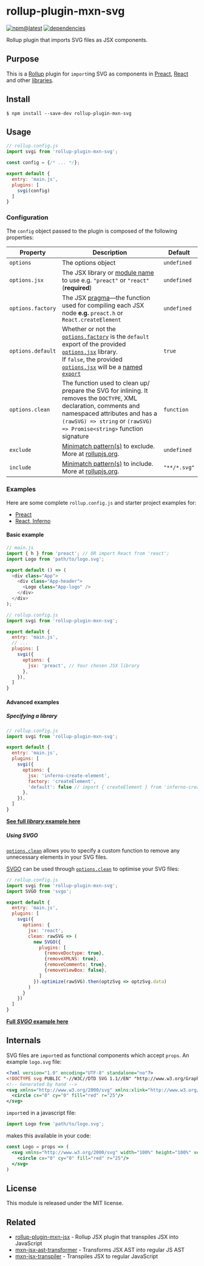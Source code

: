 # rollup-plugin-mxn-svg

[![npm@latest](https://badgen.net/npm/v/rollup-plugin-svgi)](https://www.npmjs.com/package/rollup-plugin-svgi)
[![dependencies](https://david-dm.org/kuzivany/rollup-plugin-svgi.svg)](https://david-dm.org/kuzivany/rollup-plugin-svgi)

Rollup plugin that imports SVG files as JSX components.

## Purpose

This is a <a href="http://rollupjs.org/" target="_blank">Rollup</a> plugin for `import`ing SVG as components in <a href="http://preactjs.com/" target="_blank">Preact</a>, <a href="https://reactjs.org/" target="_blank">React</a> and other [libraries](#examples).
<!-- inlining SVG elements as components -->

## Install

```
$ npm install --save-dev rollup-plugin-mxn-svg
```

## Usage

```javascript
// rollup.config.js
import svgi from 'rollup-plugin-mxn-svg';

const config = {/* ... */};

export default {
  entry: 'main.js',
  plugins: [
    svgi(config)
  ]
}
```

### Configuration

The `config` object passed to the plugin is composed of the following properties:

| Property | Description | Default |
| -------- | ----------- | ------- |
| `options` | The options object | `undefined` |
| <code id="jsx">options.jsx</code> | The JSX library or <a href="https://developer.mozilla.org/en-US/docs/Web/JavaScript/Reference/Statements/import#Syntax" target="_blank">module name</a> to use e.g. `"preact"` or `"react"` (**required**) | `undefined` |
| <code id="factory">options.factory</code> | The JSX <a href="https://jasonformat.com/wtf-is-jsx/#thepragma" target="_blank">pragma</a>&mdash;the function used for compiling each JSX node **e.g.** `preact.h` or `React.createElement` | `undefined` |
| <code id="default">options.default</code> | Whether or not the [`options.factory`](#factory) is the `default` export of the provided [`options.jsx`](#jsx) library.<br/>If `false`, the provided [`options.jsx`](#jsx) will be a <a href="https://developer.mozilla.org/en-US/docs/Web/JavaScript/Reference/Statements/export#Description" target="_blank">named `export`</a> | `true` |
| <code id="clean">options.clean</code> | The function used to clean up/ prepare the SVG for inlining. It removes the `DOCTYPE`, XML declaration, comments and namespaced attributes and has a `(rawSVG) => string` or `(rawSVG) => Promise<string>` function signature | `function` |
| `exclude` | <a href="https://github.com/isaacs/minimatch" target="_blank">Minimatch pattern(s)</a> to exclude.<br/>More at <a href="https://rollupjs.org/guide/en#transformers" target="_blank">rollupjs.org</a>. | `undefined` |
| `include` | <a href="https://github.com/isaacs/minimatch" target="_blank">Minimatch pattern(s)</a> to include.<br/>More at <a href="https://rollupjs.org/guide/en#transformers" target="_blank">rollupjs.org</a>. | `"**/*.svg"` |

### Examples

Here are some complete `rollup.config.js` and starter project examples for:

 - [Preact](https://github.com/kuzivany/simple-preact-rollup)
 - [React, Inferno](https://github.com/kuzivany/simple-rollup-starter)

#### Basic example

```javascript
// main.js
import { h } from 'preact'; // OR import React from 'react';
import Logo from 'path/to/logo.svg';

export default () => (
  <div class="App">
    <div class="App-header">
      <Logo class="App-logo" />
    </div>
  </div>
);
```

```javascript
// rollup.config.js
import svgi from 'rollup-plugin-mxn-svg';

export default {
  entry: 'main.js',
  // ...
  plugins: [
    svgi({
      options: {
        jsx: 'preact', // Your chosen JSX library
      },
    }),
  ]
}
```

#### Advanced examples

##### Specifying a library

```javascript
// rollup.config.js
import svgi from 'rollup-plugin-mxn-svg';

export default {
  entry: 'main.js',
  plugins: [
    svgi({
      options: {
        jsx: 'inferno-create-element',
        factory: 'createElement',
        'default': false // import { createElement } from 'inferno-create-element';
      },
    }),
  ]
}
```

**[See full _library_ example here](https://github.com/kuzivany/simple-rollup-starters/tree/master/inferno)**

##### Using SVGO

[`options.clean`](#clean) allows you to specify a custom function to remove any unnecessary elements in your SVG files.

<a href="https://github.com/svg/svgo" target="_blank">SVGO</a> can be used through [`options.clean`](#clean) to optimise your SVG files:

```js
// rollup.config.js
import svgi from 'rollup-plugin-mxn-svg';
import SVGO from 'svgo';

export default {
  entry: 'main.js',
  plugins: [
    svgi({
      options: {
        jsx: 'react',
        clean: rawSVG => (
          new SVGO({
            plugins: [
              {removeDoctype: true},
              {removeXMLNS: true},
              {removeComments: true},
              {removeViewBox: false},
            ]
          }).optimize(rawSVG).then(optzSvg => optzSvg.data)
        )
      }
    })
  ]
}
```

**[Full _SVGO_ example here](https://github.com/kuzivany/simple-rollup-starters/tree/master/react)**

## Internals

SVG files are `import`ed as functional components which accept `props`.
An example `logo.svg` file:

```xml
<?xml version="1.0" encoding="UTF-8" standalone="no"?>
<!DOCTYPE svg PUBLIC "-//W3C//DTD SVG 1.1//EN" "http://www.w3.org/Graphics/SVG/1.1/DTD/svg11.dtd">
<!-- Generated by hand -->
<svg xmlns="http://www.w3.org/2000/svg" xmlns:xlink="http://www.w3.org/1999/xlink" width="100%" height="100%" version="1.1" viewBox="-50 -50 100 100">
  <circle cx="0" cy="0" fill="red" r="25"/>
</svg>
```

`import`ed in a javascript file:

```jsx
import Logo from 'path/to/logo.svg';
```

makes this available in your code:

```jsx
const Logo = props => (
  <svg xmlns="http://www.w3.org/2000/svg" width="100%" height="100%" version="1.1" viewBox="-50 -50 100 100" {...props}>
    <circle cx="0" cy="0" fill="red" r="25"/>
  </svg>
)
```

## License

This module is released under the MIT license.

## Related

- [rollup-plugin-mxn-jsx](https://github.com/ZimNovich/rollup-plugin-mxn-jsx) - Rollup JSX plugin that transpiles JSX into JavaScript
- [mxn-jsx-ast-transformer](https://github.com/ZimNovich/mxn-jsx-ast-transformer) - Transforms JSX AST into regular JS AST
- [mxn-jsx-transpiler](https://github.com/ZimNovich/mxn-jsx-transpiler) - Transpiles JSX to regular JavaScript
